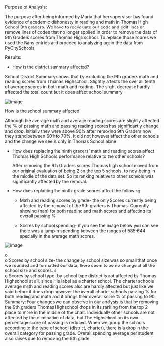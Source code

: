 Purpose of Analysis:

The purpose after being informed by Maria that her supervisor has found evidence of academic dishonesty in reading and math in Thomas High School 9th graders. We have to reevaluate our code and edit lines or remove lines of codes that no longer applied in order to remove the data of 9th Graders scores from Thomas High school. To replace those scores we used the Nans entries and proceed to analyzing again the data from PyCitySchools

Results:
*	How is the district summary affected?
 
 School District Summary shows that by excluding the 9th graders math and reading scores from Thomas Highschool. Slightly affects the over all tenth of average scores in both math and reading. The slight decrease hardly affected the total count but it does affect school summary

![image](https://user-images.githubusercontent.com/90356052/137690086-1fd85e23-30af-45c7-9aa3-48e3d6aee9f0.png)


 

How is the school summary affected
	
 Although the average math and average reading scores are slightly affected the % of passing math and passing reading scores has significantly change and drop. Initially they were above 90% after removing 9th Graders now they stand between 60%to 70%. It did not however affect the other schools and the change we see is only in Thomas School alone


*	How does replacing the ninth graders’ math and reading scores affect Thomas High School’s performance relative to the other schools?
	
	After removing the 9th Graders scores Thomas high school moved from our original evaluation of being 2 on the top 5 schools, to now being in the middle of the data set. So its ranking relative to other schools was significantly affected by the removal. 
	
*	How does replacing the ninth-grade scores affect the following:
	
    *	Math and reading scores by grade- the only Scores currently being affected by the removal of the 9th graders is Thomas. Currently showing (nan) for both reading and math scores and affecting its overall passing %
    
    *	Scores by school spending- if you see the image below you can see there was a jump in spending between the ranges of 585-644 specially in the average math scores.

![image](https://user-images.githubusercontent.com/90356052/137690150-69d711c2-849f-48e0-b4dc-14e3418f3a24.png)

 
o	
o	Scores by school size- the change by school size was so small that once we rounded and formatted our data, there seem to be no change at all the school size and scores.
o	
o	Scores by school type-  by school type district is not affected by Thomas Highschool at all, since it is label as a charter school. The charter schools average math and reading scores also are hardly affected but just like we said before it does drop however the overall charter schools passing % for both reading and math and it brings their overall score % of passing to 90. 
Summary:  Four changes we can observe in our analysis is that by removing the 9th graders Thomas Highschool drops in its ranking from the top 2 place to more in the middle of the chart. Individually other schools are not affected by the elimination of data, but The Highschool on its own percentage score of passing is reduced. When we group the schools according to the type of school (district, charter), there is a drop in the overall category for passing grade. Overall spending average per student also raises due to removing the 9th grade. 


